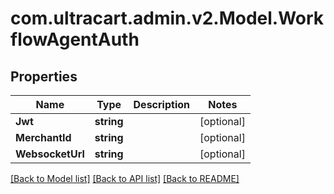 # com.ultracart.admin.v2.Model.WorkflowAgentAuth
## Properties

Name | Type | Description | Notes
------------ | ------------- | ------------- | -------------
**Jwt** | **string** |  | [optional] 
**MerchantId** | **string** |  | [optional] 
**WebsocketUrl** | **string** |  | [optional] 


[[Back to Model list]](../README.md#documentation-for-models) [[Back to API list]](../README.md#documentation-for-api-endpoints) [[Back to README]](../README.md)

